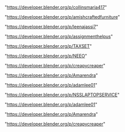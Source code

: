 "https://developer.blender.org/p/collinsmaria417"

"https://developer.blender.org/p/amishcraftedfurniture"

"https://developer.blender.org/p/leenajassi7"

"https://developer.blender.org/p/assignmenthelpus"

"https://developer.blender.org/p/TAXSET"

"https://developer.blender.org/p/NEEO"

"https://developer.blender.org/p/creapycreaper"

"https://developer.blender.org/p/Amarendra"

"https://developer.blender.org/p/adamlee01"

 
"https://developer.blender.org/p/NSSLAPTOPSERVICE"


"https://developer.blender.org/p/adamlee01"


"https://developer.blender.org/p/Amarendra"


"https://developer.blender.org/p/creapycreaper"


 
